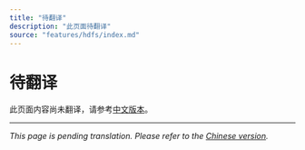 ```yaml
---
title: "待翻译"
description: "此页面待翻译"
source: "features/hdfs/index.md"
---
```


# 待翻译

此页面内容尚未翻译，请参考[中文版本](../../../zh/features/hdfs/index.md)。

---

*This page is pending translation. Please refer to the [Chinese version](../../../zh/features/hdfs/index.md).*

